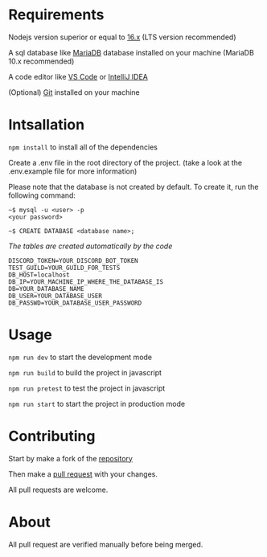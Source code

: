 # Requirements

Nodejs version superior or equal to [16.x](https://nodejs.org/en/download/) (LTS version recommended)

A sql database like [MariaDB](https://mariadb.org/) database installed on your machine (MariaDB 10.x recommended)

A code editor like [VS Code](https://code.visualstudio.com/) or [IntelliJ IDEA](https://www.jetbrains.com/idea/)

(Optional) [Git](https://git-scm.com/) installed on your machine

# Intsallation

`npm install` to install all of the dependencies

Create a .env file in the root directory of the project.
(take a look at the .env.example file for more information)

Please note that the database is not created by default.
To create it, run the following command:

```shell
~$ mysql -u <user> -p
<your password>

~$ CREATE DATABASE <database name>;
```

*The tables are created automatically by the code*

```env
DISCORD_TOKEN=YOUR_DISCORD_BOT_TOKEN
TEST_GUILD=YOUR_GUILD_FOR_TESTS
DB_HOST=localhost
DB_IP=YOUR_MACHINE_IP_WHERE_THE_DATABASE_IS
DB=YOUR_DATABASE_NAME
DB_USER=YOUR_DATABASE_USER
DB_PASSWD=YOUR_DATABASE_USER_PASSWORD
```

# Usage

`npm run dev` to start the development mode

`npm run build` to build the project in javascript

`npm run pretest` to test the project in javascript

`npm run start` to start the project in production mode

# Contributing

Start by make a fork of the [repository](https://github.com/IgeCorp/IgeTickets)

Then make a [pull request](https://github.com/IgeCorp/IgeTickets/pulls) with your changes.

All pull requests are welcome.

# About

All pull request are verified manually before being merged.
